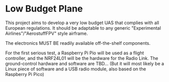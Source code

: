# Low Budget Plane
This project aims to develop a very low budget UAS that complies with all European regulations.
It should be adaptable to any generic "Experimental Airlines"/"AerostuffFPV" style airframe.

The electronics MUST BE readily available off-the-shelf components.

For the first serious test, a Raspberry Pi Pio will be used as a flight controller, and the NRF24L01 will be the hardware for the Radio Link.
The ground-control hardware and software are TBD...
(But it will most likely be a Linux piece of software and a USB radio module, also based on the Raspberry Pi Pico)
